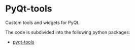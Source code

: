 # PyQt-tools
Custom tools and widgets for PyQt.

The code is subdivided into the following python packages:
- [pyqt-tools](pyqt-tools/README.md)
